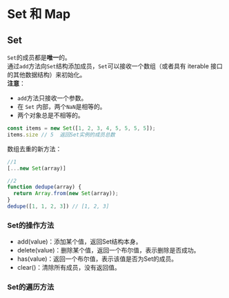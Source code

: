 # Set 和 Map

## Set
`Set`的成员都是**唯一**的。  
通过`add`方法向`Set`结构添加成员，`Set`可以接收一个数组（或者具有 iterable 接口的其他数据结构）来初始化。  
**注意**：  
- `add`方法只接收一个参数。
- 在 `Set` 内部，两个`NaN`是相等的。
- 两个对象总是不相等的。
```javascript
const items = new Set([1, 2, 3, 4, 5, 5, 5, 5]);
items.size // 5  返回Set实例的成员总数
```

数组去重的新方法：
```javascript
//1
[...new Set(array)]

//2
function dedupe(array) {
  return Array.from(new Set(array));
}
dedupe([1, 1, 2, 3]) // [1, 2, 3]
```

### Set的操作方法
- add(value)：添加某个值，返回Set结构本身。
- delete(value)：删除某个值，返回一个布尔值，表示删除是否成功。
- has(value)：返回一个布尔值，表示该值是否为Set的成员。
- clear()：清除所有成员，没有返回值。

### Set的遍历方法

